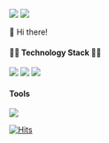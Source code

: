 <img src="https://img.shields.io/badge/hongsb5837@gmail.com-red?style=flat-square&logo=gmail&logoColor=white"/> <img src="https://img.shields.io/badge/SebinHong-blue?style=flat-square&logo=linkedin&logoColor=white"/>

👋 Hi there! 



#### 🤸‍♀️ Technology Stack 🤸‍♂️
<img src="https://img.shields.io/badge/React-black?style=flat-square&logo=react&logoColor=skyblue"/> <img src="https://img.shields.io/badge/React Native-skyblue?style=flat-square&logo=react&logoColor=black"/>
<img src="https://img.shields.io/badge/Swift-orange?style=flat-square&logo=swift&logoColor=white"/>

#### Tools
<img src="https://img.shields.io/badge/Git-red?style=flat-square&logo=git&logoColor=white"/>

[![Hits](https://hits.seeyoufarm.com/api/count/incr/badge.svg?url=https%3A%2F%2Fgithub.com%2Fhongsebin&count_bg=%23FF71BB&title_bg=%23927676&icon=github.svg&icon_color=%23FFFFFF&title=hits&edge_flat=false)](https://hits.seeyoufarm.com)
